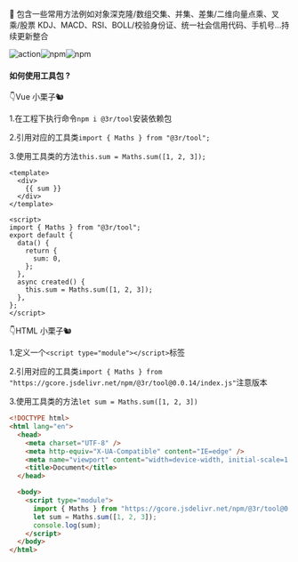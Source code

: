 🏃‍ 包含一些常用方法例如对象深克隆/数组交集、并集、差集/二维向量点乘、叉乘/股票 KDJ、MACD、RSI、BOLL/校验身份证、统一社会信用代码、手机号...持续更新整合

![action](https://img.shields.io/github/actions/workflow/status/linyisonger/3r.Tool/publish-npm.yml?style=for-the-badge)![npm](https://img.shields.io/npm/v/@3r/tool?style=for-the-badge)![npm](https://img.shields.io/npm/dw/@3r/tool?style=for-the-badge)

#### 如何使用工具包 ?

👇Vue 小栗子🐿

1.在工程下执行命令`npm i @3r/tool`安装依赖包

2.引用对应的工具类`import { Maths } from "@3r/tool";`

3.使用工具类的方法`this.sum = Maths.sum([1, 2, 3]);`

```vue
<template>
  <div>
    {{ sum }}
  </div>
</template>

<script>
import { Maths } from "@3r/tool";
export default {
  data() {
    return {
      sum: 0,
    };
  },
  async created() {
    this.sum = Maths.sum([1, 2, 3]);
  },
};
</script>
```

👇HTML 小栗子🐿

1.定义一个`<script type="module"></script>`标签

2.引用对应的工具类`import { Maths } from "https://gcore.jsdelivr.net/npm/@3r/tool@0.0.14/index.js"`注意版本

3.使用工具类的方法`let sum = Maths.sum([1, 2, 3])`

```html
<!DOCTYPE html>
<html lang="en">
  <head>
    <meta charset="UTF-8" />
    <meta http-equiv="X-UA-Compatible" content="IE=edge" />
    <meta name="viewport" content="width=device-width, initial-scale=1.0" />
    <title>Document</title>
  </head>

  <body>
    <script type="module">
      import { Maths } from "https://gcore.jsdelivr.net/npm/@3r/tool@0.0.14/index.js";
      let sum = Maths.sum([1, 2, 3]);
      console.log(sum);
    </script>
  </body>
</html>
```
